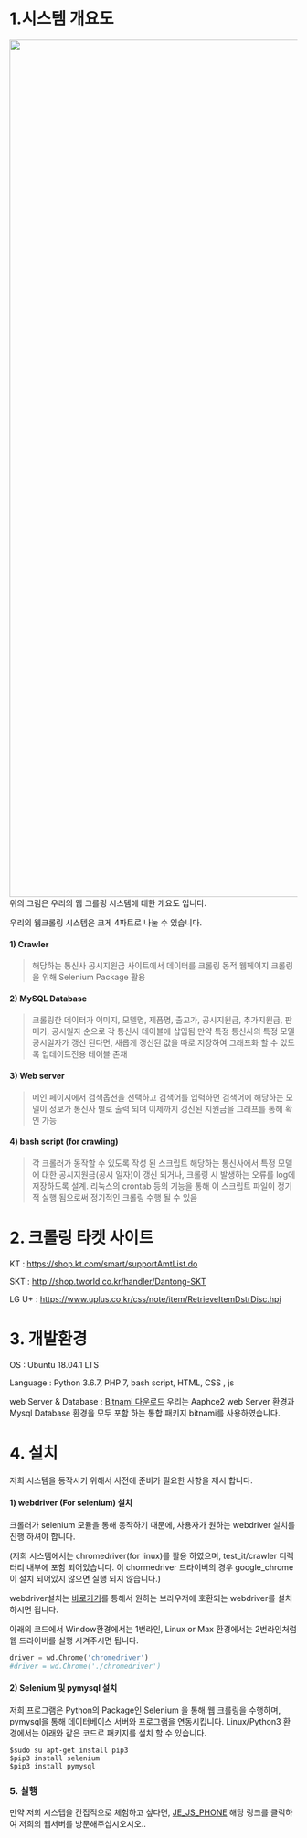 # 1.시스템 개요도

<div>
<img width="1500" src="https://user-images.githubusercontent.com/45190560/49719579-e0209a00-fca0-11e8-8d01-c2cf6405365c.PNG">
</div>
위의 그림은 우리의 웹 크롤링 시스템에 대한 개요도 입니다.

우리의 웹크롤링 시스템은 크게 4파트로 나눌 수 있습니다.


  #### 1) Crawler 
>해당하는 통신사 공시지원금 사이트에서 데이터를 크롤링
>동적 웹페이지 크롤링을 위해 Selenium Package 활용
    
  #### 2) MySQL Database 
>크롤링한 데이터가 이미지, 모델명, 제품명, 출고가, 공시지원금, 추가지원금, 판매가, 공시일자 순으로 각 통신사 테이블에 삽입됨
>만약 특정 통신사의 특정 모델 공시일자가 갱신 된다면, 새롭게 갱신된 값을 따로 저장하여 그래프화 할 수 있도록 업데이트전용 테이블 존재

  #### 3) Web server
>메인 페이지에서 검색옵션을 선택하고 검색어를 입력하면 검색어에 해당하는 모델이 정보가 통신사 별로 출력 되며 이제까지 갱신된 지원금을 그래프를 통해 확인 가능

  #### 4) bash script (for crawling)  
>각 크롤러가 동작할 수 있도록 작성 된 스크립트
>해당하는 통신사에서 특정 모델에 대한 공시지원금(공시 일자)이 갱신 되거나, 크롤링 시 발생하는 오류를 log에 저장하도록 설계.
>리눅스의 crontab 등의 기능을 통해 이 스크립트 파일이 정기적 실행 됨으로써 정기적인 크롤링 수행 될 수 있음



# 2. 크롤링 타켓 사이트

  KT : https://shop.kt.com/smart/supportAmtList.do

  SKT : http://shop.tworld.co.kr/handler/Dantong-SKT

  LG U+ : https://www.uplus.co.kr/css/note/item/RetrieveItemDstrDisc.hpi

# 3. 개발환경

  OS : Ubuntu 18.04.1 LTS

  Language : Python 3.6.7, PHP 7, bash script, HTML, CSS , js

  web Server & Database : [Bitnami 다운로드](https://bitnami.com/stack/wamp/installer)
    우리는 Aaphce2 web Server 환경과 Mysql Database 환경을 모두 포함 하는 통합 패키지 bitnami를 사용하였습니다.


# 4. 설치

  저희 시스템을 동작시키 위해서 사전에 준비가 필요한 사항을 제시 합니다.

#### 1) webdriver (For selenium) 설치

  크롤러가 selenium 모듈을 통해 동작하기 때문에, 사용자가 원하는 webdriver 설치를 진행 하셔야 합니다.
  
  (저희 시스템에서는 chromedriver(for linux)를 활용 하였으며, test_it/crawler 디렉터리 내부에 포함 되어있습니다.
  이 chormedriver 드라이버의 경우 google_chrome이 설치 되어있지 않으면 실행 되지 않습니다.)

  webdriver설치는 [바로가기](https://www.seleniumhq.org/download/)를 통해서 원하는 브라우저에 호환되는 webdriver를 설치하시면 됩니다.
  
  아래의 코드에서 Window환경에서는 1번라인, Linux or Max 환경에서는 2번라인처럼 웹 드라이버를 실행 시켜주시면 됩니다.
  
  ```python
  driver = wd.Chrome('chromedriver')
  #driver = wd.Chrome('./chromedriver')
  ```

#### 2) Selenium 및 pymysql 설치

  저희 프로그램은 Python의 Package인 Selenium 을 통해 웹 크롤링을 수행하며,
  pymysql을 통해 데이터베이스 서버와 프로그램을 연동시킵니다. Linux/Python3 환경에서는 아래와 같은 코드로 패키지를 설치 할 수 있습니다.

  ```
  $sudo su apt-get install pip3
  $pip3 install selenium
  $pip3 install pymysql
  ```

### 5. 실행

  만약 저희 시스텝을 간접적으로 체험하고 싶다면, [JE_JS_PHONE](http://210.117.181.26:8080/index.php) 해당 링크를 클릭하여 저희의 웹서버를 방문해주십시오시오..
